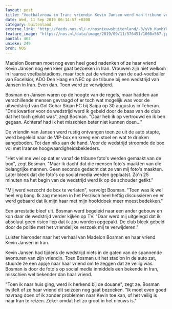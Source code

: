 ```yaml
---
layout: post
title: "Voetbalvrouw in Iran: vriendin Kevin Jansen werd van tribune verwijderd"
date: Wed, 11 Sep 2019 06:14:57 +0200
category: buitenland
externe_link: "http://feeds.nos.nl/~r/nosnieuwsbuitenland/~3/yVb_KuvbY0M/2301203"
feature_image: "https://nos.nl/data/image/2019/09/11/576451/1008x567.jpg"
aantal: 463
unieke: 249
bron: NOS
---
```


<p>Madelon Bosman moet nog even heel goed nadenken of ze haar vriend Kevin Jansen nog een keer gaat bezoeken in Iran. Vrouwen zijn niet welkom in Iraanse voetbalstadions, maar toch zat de vriendin van de oud-voetballer van Excelsior, ADO Den Haag en NEC op de tribune bij een wedstrijd van Jansen in Iran. Even dan. Toen werd ze verwijderd.</p>
<p>Bosman en Jansen waren op de hoogte van de regels, maar hadden aan verschillende mensen gevraagd of er toch wat mogelijk was voor de uitwedstrijd van Gol Gohar Sirjan FC bij Saipa op 30 augustus in Teheran. "Drie kwartier voor de wedstrijd werd ik gebeld door de baas van de club dat het toch gelukt was", zegt Bosman. "Daar heb ik op vertrouwd en ik ben gegaan. Achteraf had ik het misschien beter niet kunnen doen..."</p>
<p>De vriendin van Jansen werd rustig ontvangen toen ze uit de auto stapte, werd begeleid naar de VIP-box en kreeg een stoel en wat te drinken aangeboden. Tot dan niks aan de hand. Voor de wedstrijd stroomde de box vol met Iraanse hoogwaardigheidsbekleders.</p>
<p>"Het viel me wel op dat er vanaf de tribune foto's werden gemaakt van de box", zegt Bosman. "Maar ik dacht dat die mensen foto's maakten van die belangrijke mannen. Geen seconde gedacht dat ze van mij foto's maakten. Later bleek dat die foto's op social media werden geplaatst. Zo'n 25 minuten na het begin van de wedstrijd werd ik op de schouder getikt."</p>
<p>"Mij werd verzocht de box te verlaten", vervolgt Bosman. "Toen was ik wel heel erg bang. Ik zag mensen in het Perzisch heel heftig discussiëren en er werd gebaard dat ik mijn haar met mijn hoofddoek meer moest bedekken."</p>
<p>Een arrestatie bleef uit. Bosman werd begeleid naar een ander gebouw en kon daar de wedstrijd verder kijken op TV. "Daar werd mij uitgelegd dat ik absoluut geen risico liep dat ik zou worden opgepakt. De club bleek gebeld door de politie met het vriendelijke verzoek mij te verwijderen."</p>
<p>Luister hieronder naar het verhaal van Madelon Bosman en haar vriend Kevin Jansen in Iran.</p>
<p>Kevin Jansen had tijdens de wedstrijd niets in de gaten van de spannende avonturen van zijn vriendin. Toen Bosman uit het stadion in de auto zat, stuurde ze een appje naar haar vriend om te zeggen dat ze veilig was. Bosman is door de foto's op social media inmiddels een bekende in Iran, misschien wel bekender dan haar vriend.</p>
<p>"Toen ik naar huis ging, werd ik herkend bij de douane", zegt ze. Bosman twijfelt of ze haar vriend dit seizoen nog gaat bezoeken. "Ik moet even goed navraag doen of ik zonder problemen naar Kevin toe kan, of het veilig is naar Iran te reizen. Zeker omdat het zo groot in het nieuws is."</p><img src="http://feeds.feedburner.com/~r/nosnieuwsbuitenland/~4/yVb_KuvbY0M" height="1" width="1" alt=""/>
